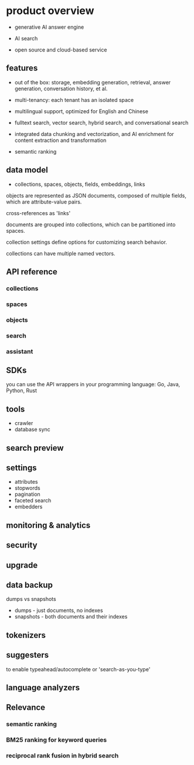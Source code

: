# product overview

* generative AI answer engine

* AI search

* open source and cloud-based service


## features

* out of the box: storage, embedding generation, retrieval, answer generation, conversation history, et al.

* multi-tenancy: each tenant has an isolated space

* multilingual support, optimized for English and Chinese

* fulltext search, vector search, hybrid search, and conversational search

* integrated data chunking and vectorization, and AI enrichment for content extraction and transformation

* semantic ranking


## data model

* collections, spaces, objects, fields, embeddings, links

objects are represented as JSON documents, composed of multiple fields, which are attribute-value pairs.

cross-references as 'links'

documents are grouped into collections, which can be partitioned into spaces.

collection settings define options for customizing search behavior.

collections can have multiple named vectors.


## API reference

### collections

### spaces

### objects

### search

### assistant

## SDKs

you can use the API wrappers in your programming language: 
Go, Java, Python, Rust


## tools

* crawler
* database sync


## search preview

## settings

* attributes
* stopwords
* pagination
* faceted search
* embedders

## monitoring & analytics

## security

## upgrade

## data backup

dumps vs snapshots

* dumps - just documents, no indexes
* snapshots - both documents and their indexes

## tokenizers

## suggesters

to enable typeahead/autocomplete or 'search-as-you-type'

## language analyzers

## Relevance

### semantic ranking

### BM25 ranking for keyword queries

### reciprocal rank fusion in hybrid search


